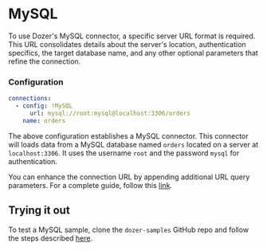 # MySQL
To use Dozer's MySQL connector, a specific server URL format is required. This URL consolidates details about the server's location, authentication specifics, the target database name, and any other optional parameters that refine the connection.

### Configuration
```yaml
connections:
  - config: !MySQL
      url: mysql://root:mysql@localhost:3306/orders
    name: orders
```

The above configuration establishes a MySQL connector. This connector will loads data from a MySQL database named `orders` located on a server at `localhost:3306`. It uses the username `root` and the password `mysql` for authentication.

You can enhance the connection URL by appending additional URL query parameters. For a complete guide, follow this [link](https://dev.mysql.com/doc/refman/8.0/en/connecting-using-uri-or-key-value-pairs.html).

## Trying it out

To test a MySQL sample, clone the `dozer-samples` GitHub repo and follow the steps described [here](https://github.com/getdozer/dozer-samples/tree/main/connectors/mysql).